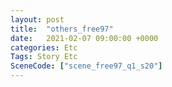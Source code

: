 ```yaml
---
layout: post
title:  "others_free97"
date:   2021-02-07 09:00:00 +0000
categories: Etc
Tags: Story Etc
SceneCode: ["scene_free97_q1_s20"]
---
```


